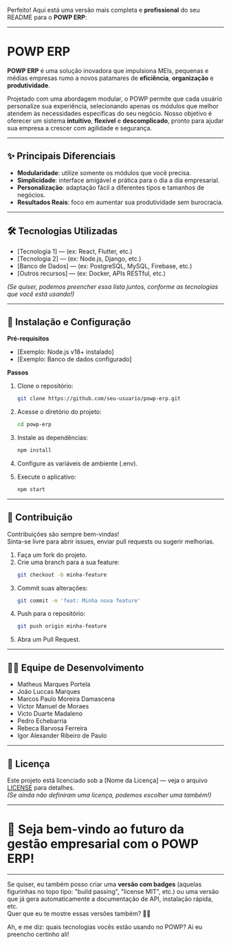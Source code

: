 Perfeito! Aqui está uma versão mais completa e **profissional** do seu README para o **POWP ERP**:

---

# POWP ERP

**POWP ERP** é uma solução inovadora que impulsiona MEIs, pequenas e médias empresas rumo a novos patamares de **eficiência**, **organização** e **produtividade**.

Projetado com uma abordagem modular, o POWP permite que cada usuário personalize sua experiência, selecionando apenas os módulos que melhor atendem às necessidades específicas do seu negócio. Nosso objetivo é oferecer um sistema **intuitivo**, **flexível** e **descomplicado**, pronto para ajudar sua empresa a crescer com agilidade e segurança.

---

## ✨ Principais Diferenciais
- **Modularidade**: utilize somente os módulos que você precisa.
- **Simplicidade**: interface amigável e prática para o dia a dia empresarial.
- **Personalização**: adaptação fácil a diferentes tipos e tamanhos de negócios.
- **Resultados Reais**: foco em aumentar sua produtividade sem burocracia.

---

## 🛠️ Tecnologias Utilizadas
- [Tecnologia 1] — (ex: React, Flutter, etc.)
- [Tecnologia 2] — (ex: Node.js, Django, etc.)
- [Banco de Dados] — (ex: PostgreSQL, MySQL, Firebase, etc.)
- [Outros recursos] — (ex: Docker, APIs RESTful, etc.)

*(Se quiser, podemos preencher essa lista juntos, conforme as tecnologias que você está usando!)*

---

## 🚀 Instalação e Configuração

**Pré-requisitos**
- [Exemplo: Node.js v18+ instalado]
- [Exemplo: Banco de dados configurado]

**Passos**
1. Clone o repositório:
   ```bash
   git clone https://github.com/seu-usuario/powp-erp.git
   ```

2. Acesse o diretório do projeto:
   ```bash
   cd powp-erp
   ```

3. Instale as dependências:
   ```bash
   npm install
   ```

4. Configure as variáveis de ambiente (.env).

5. Execute o aplicativo:
   ```bash
   npm start
   ```

---

## 🤝 Contribuição

Contribuições são sempre bem-vindas!  
Sinta-se livre para abrir issues, enviar pull requests ou sugerir melhorias.

1. Faça um fork do projeto.
2. Crie uma branch para a sua feature:
   ```bash
   git checkout -b minha-feature
   ```
3. Commit suas alterações:
   ```bash
   git commit -m 'feat: Minha nova feature'
   ```
4. Push para o repositório:
   ```bash
   git push origin minha-feature
   ```
5. Abra um Pull Request.

---

## 👨‍💻 Equipe de Desenvolvimento

- Matheus Marques Portela  
- João Luccas Marques  
- Marcos Paulo Moreira Damascena  
- Victor Manuel de Moraes  
- Victo Duarte Madaleno  
- Pedro Echebarria  
- Rebeca Barvosa Ferreira  
- Igor Alexander Ribeiro de Paulo

---

## 📄 Licença

Este projeto está licenciado sob a [Nome da Licença] — veja o arquivo [LICENSE](./LICENSE) para detalhes.  
*(Se ainda não definiram uma licença, podemos escolher uma também!)*

---

# 🌟 Seja bem-vindo ao futuro da gestão empresarial com o POWP ERP!

---

Se quiser, eu também posso criar uma **versão com badges** (aquelas figurinhas no topo tipo: "build passing", "license MIT", etc.) ou uma versão que já gera automaticamente a documentação de API, instalação rápida, etc.  
Quer que eu te mostre essas versões também? 🎯🚀

Ah, e me diz: quais tecnologias vocês estão usando no POWP? Aí eu preencho certinho ali!
